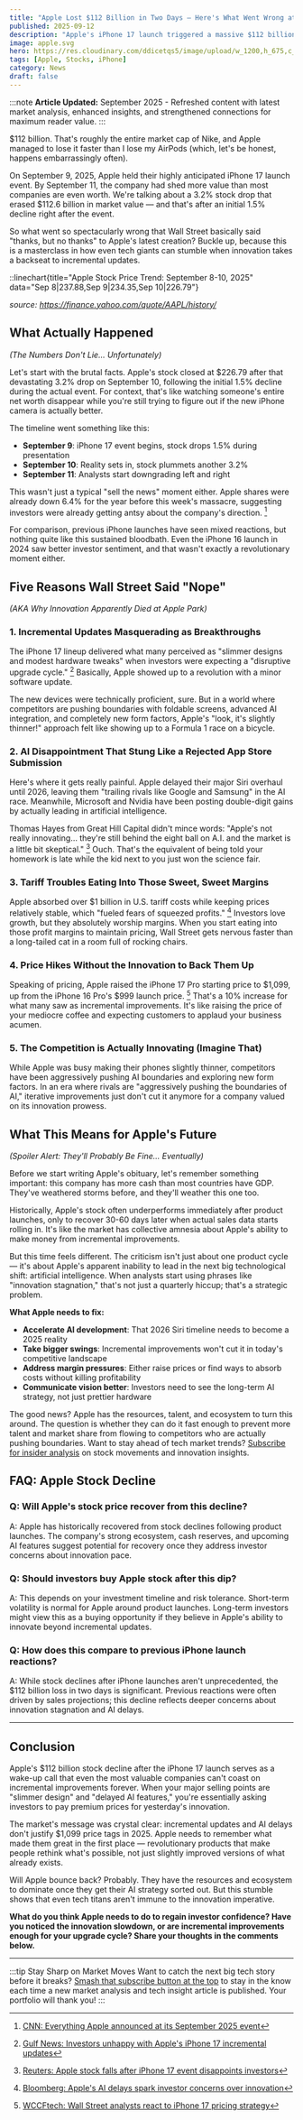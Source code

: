 ```yaml
---
title: "Apple Lost $112 Billion in Two Days — Here's What Went Wrong at the iPhone 17 Event"
published: 2025-09-12
description: "Apple's iPhone 17 launch triggered a massive $112 billion stock decline. Discover the five key reasons investors fled and what this means for Apple's future innovation strategy."
image: apple.svg
hero: https://res.cloudinary.com/ddicetqs5/image/upload/w_1200,h_675,c_fill,f_auto,fl_force_strip,q_auto:best/v1758775530/wayfinder-images/dploywy2jpr38pgjlz8y
tags: [Apple, Stocks, iPhone]
category: News
draft: false
---
```


:::note
**Article Updated:** September 2025 - Refreshed content with latest market analysis, enhanced insights, and strengthened connections for maximum reader value.
:::

\$112 billion. That's roughly the entire market cap of Nike, and Apple managed to lose it faster than I lose my AirPods (which, let's be honest, happens embarrassingly often).

On September 9, 2025, Apple held their highly anticipated iPhone 17 launch event. By September 11, the company had shed more value than most companies are even worth. We're talking about a 3.2% stock drop that erased \$112.6 billion in market value — and that's after an initial 1.5% decline right after the event.

So what went so spectacularly wrong that Wall Street basically said "thanks, but no thanks" to Apple's latest creation? Buckle up, because this is a masterclass in how even tech giants can stumble when innovation takes a backseat to incremental updates.

::linechart{title="Apple Stock Price Trend: September 8-10, 2025" data="Sep 8|237.88,Sep 9|234.35,Sep 10|226.79"}

_source: https://finance.yahoo.com/quote/AAPL/history/_

## What Actually Happened

_(The Numbers Don't Lie... Unfortunately)_

Let's start with the brutal facts. Apple's stock closed at \$226.79 after that devastating 3.2% drop on September 10, following the initial 1.5% decline during the actual event. For context, that's like watching someone's entire net worth disappear while you're still trying to figure out if the new iPhone camera is actually better.

The timeline went something like this:

- **September 9**: iPhone 17 event begins, stock drops 1.5% during presentation
- **September 10**: Reality sets in, stock plummets another 3.2%
- **September 11**: Analysts start downgrading left and right

This wasn't just a typical "sell the news" moment either. Apple shares were already down 6.4% for the year before this week's massacre, suggesting investors were already getting antsy about the company's direction. [^2]

For comparison, previous iPhone launches have seen mixed reactions, but nothing quite like this sustained bloodbath. Even the iPhone 16 launch in 2024 saw better investor sentiment, and that wasn't exactly a revolutionary moment either.

## Five Reasons Wall Street Said "Nope"

_(AKA Why Innovation Apparently Died at Apple Park)_

### 1. Incremental Updates Masquerading as Breakthroughs

The iPhone 17 lineup delivered what many perceived as "slimmer designs and modest hardware tweaks" when investors were expecting a "disruptive upgrade cycle." [^1] Basically, Apple showed up to a revolution with a minor software update.

The new devices were technically proficient, sure. But in a world where competitors are pushing boundaries with foldable screens, advanced AI integration, and completely new form factors, Apple's "look, it's slightly thinner!" approach felt like showing up to a Formula 1 race on a bicycle.

### 2. AI Disappointment That Stung Like a Rejected App Store Submission

Here's where it gets really painful. Apple delayed their major Siri overhaul until 2026, leaving them "trailing rivals like Google and Samsung" in the AI race. Meanwhile, Microsoft and Nvidia have been posting double-digit gains by actually leading in artificial intelligence.

Thomas Hayes from Great Hill Capital didn't mince words: "Apple's not really innovating… they're still behind the eight ball on A.I. and the market is a little bit skeptical." [^3] Ouch. That's the equivalent of being told your homework is late while the kid next to you just won the science fair.

### 3. Tariff Troubles Eating Into Those Sweet, Sweet Margins

Apple absorbed over \$1 billion in U.S. tariff costs while keeping prices relatively stable, which "fueled fears of squeezed profits." [^4] Investors love growth, but they absolutely worship margins. When you start eating into those profit margins to maintain pricing, Wall Street gets nervous faster than a long-tailed cat in a room full of rocking chairs.

### 4. Price Hikes Without the Innovation to Back Them Up

Speaking of pricing, Apple raised the iPhone 17 Pro starting price to \$1,099, up from the iPhone 16 Pro's \$999 launch price. [^5] That's a 10% increase for what many saw as incremental improvements. It's like raising the price of your mediocre coffee and expecting customers to applaud your business acumen.

### 5. The Competition is Actually Innovating (Imagine That)

While Apple was busy making their phones slightly thinner, competitors have been aggressively pushing AI boundaries and exploring new form factors. In an era where rivals are "aggressively pushing the boundaries of AI," iterative improvements just don't cut it anymore for a company valued on its innovation prowess.

## What This Means for Apple's Future

_(Spoiler Alert: They'll Probably Be Fine... Eventually)_

Before we start writing Apple's obituary, let's remember something important: this company has more cash than most countries have GDP. They've weathered storms before, and they'll weather this one too.

Historically, Apple's stock often underperforms immediately after product launches, only to recover 30-60 days later when actual sales data starts rolling in. It's like the market has collective amnesia about Apple's ability to make money from incremental improvements.

But this time feels different. The criticism isn't just about one product cycle — it's about Apple's apparent inability to lead in the next big technological shift: artificial intelligence. When analysts start using phrases like "innovation stagnation," that's not just a quarterly hiccup; that's a strategic problem.

**What Apple needs to fix:**

- **Accelerate AI development**: That 2026 Siri timeline needs to become a 2025 reality
- **Take bigger swings**: Incremental improvements won't cut it in today's competitive landscape
- **Address margin pressures**: Either raise prices or find ways to absorb costs without killing profitability
- **Communicate vision better**: Investors need to see the long-term AI strategy, not just prettier hardware

The good news? Apple has the resources, talent, and ecosystem to turn this around. The question is whether they can do it fast enough to prevent more talent and market share from flowing to competitors who are actually pushing boundaries. Want to stay ahead of tech market trends? [Subscribe for insider analysis](https://wayfinder.page/subscribe) on stock movements and innovation insights.

## FAQ: Apple Stock Decline

### Q: Will Apple's stock price recover from this decline?

A: Apple has historically recovered from stock declines following product launches. The company's strong ecosystem, cash reserves, and upcoming AI features suggest potential for recovery once they address investor concerns about innovation pace.

### Q: Should investors buy Apple stock after this dip?

A: This depends on your investment timeline and risk tolerance. Short-term volatility is normal for Apple around product launches. Long-term investors might view this as a buying opportunity if they believe in Apple's ability to innovate beyond incremental updates.

### Q: How does this compare to previous iPhone launch reactions?

A: While stock declines after iPhone launches aren't unprecedented, the \$112 billion loss in two days is significant. Previous reactions were often driven by sales projections; this decline reflects deeper concerns about innovation stagnation and AI delays.

---

## Conclusion

Apple's \$112 billion stock decline after the iPhone 17 launch serves as a wake-up call that even the most valuable companies can't coast on incremental improvements forever. When your major selling points are "slimmer design" and "delayed AI features," you're essentially asking investors to pay premium prices for yesterday's innovation.

The market's message was crystal clear: incremental updates and AI delays don't justify \$1,099 price tags in 2025. Apple needs to remember what made them great in the first place — revolutionary products that make people rethink what's possible, not just slightly improved versions of what already exists.

Will Apple bounce back? Probably. They have the resources and ecosystem to dominate once they get their AI strategy sorted out. But this stumble shows that even tech titans aren't immune to the innovation imperative.

**What do you think Apple needs to do to regain investor confidence? Have you noticed the innovation slowdown, or are incremental improvements enough for your upgrade cycle? Share your thoughts in the comments below.**

---

:::tip Stay Sharp on Market Moves
Want to catch the next big tech story before it breaks? [Smash that subscribe button at the top](https://wayfinder.page/subscribe) to stay in the know each time a new market analysis and tech insight article is published. Your portfolio will thank you!
:::

[^1]: [Gulf News: Investors unhappy with Apple's iPhone 17 incremental updates](https://gulfnews.com/business/markets/why-are-buyers-investors-unhappy-with-apples-iphone-17-launch-1.500265733)
[^2]: [CNN: Everything Apple announced at its September 2025 event](https://www.cnn.com/2025/09/09/tech/new-apple-devices-announcement-event)
[^3]: [Reuters: Apple stock falls after iPhone 17 event disappoints investors](https://www.reuters.com/technology/apple-stock-falls-after-iphone-17-event-disappoints-2025-09-10/)
[^4]: [Bloomberg: Apple's AI delays spark investor concerns over innovation](https://www.bloomberg.com/news/articles/2025-09-10/apple-ai-delays-innovation-concerns)
[^5]: [WCCFtech: Wall Street analysts react to iPhone 17 pricing strategy](https://wccftech.com/apple-stock-falls-after-iphone-17-event-heres-what-wall-street-analysts-are-saying/)
